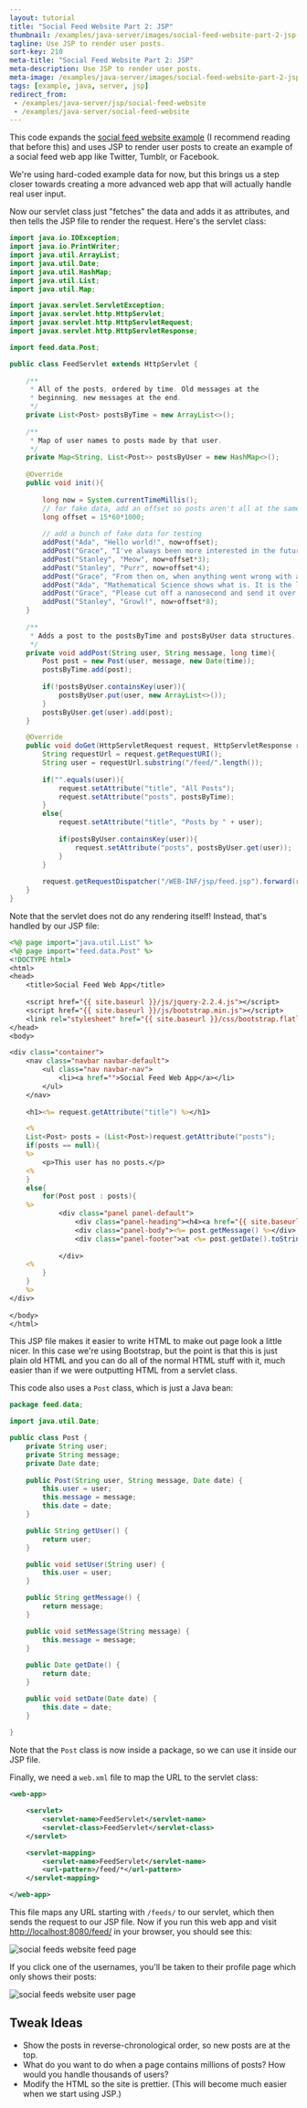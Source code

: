 ```yaml
---
layout: tutorial
title: "Social Feed Website Part 2: JSP"
thumbnail: /examples/java-server/images/social-feed-website-part-2-jsp-3.png
tagline: Use JSP to render user posts.
sort-key: 210
meta-title: "Social Feed Website Part 2: JSP"
meta-description: Use JSP to render user posts.
meta-image: /examples/java-server/images/social-feed-website-part-2-jsp-4.png
tags: [example, java, server, jsp]
redirect_from:
 - /examples/java-server/jsp/social-feed-website
 - /examples/java-server/social-feed-website
---
```


This code expands the [social feed website example](/examples/java-server/servlets/social-feed-website) (I recommend reading that before this) and uses JSP to render user posts to create an example of a social feed web app like Twitter, Tumblr, or Facebook.

We're using hard-coded example data for now, but this brings us a step closer towards creating a more advanced web app that will actually handle real user input.

Now our servlet class just "fetches" the data and adds it as attributes, and then tells the JSP file to render the request. Here's the servlet class:

```java
import java.io.IOException;
import java.io.PrintWriter;
import java.util.ArrayList;
import java.util.Date;
import java.util.HashMap;
import java.util.List;
import java.util.Map;

import javax.servlet.ServletException;
import javax.servlet.http.HttpServlet;
import javax.servlet.http.HttpServletRequest;
import javax.servlet.http.HttpServletResponse;

import feed.data.Post;

public class FeedServlet extends HttpServlet {
	
	/**
	 * All of the posts, ordered by time. Old messages at the
	 * beginning, new messages at the end.
	 */
	private List<Post> postsByTime = new ArrayList<>();
	
	/**
	 * Map of user names to posts made by that user.
	 */
	private Map<String, List<Post>> postsByUser = new HashMap<>();
	
	@Override
	public void init(){
		
		long now = System.currentTimeMillis();
		// for fake data, add an offset so posts aren't all at the same time
		long offset = 15*60*1000;
		
		// add a bunch of fake data for testing
		addPost("Ada", "Hello world!", now+offset);
		addPost("Grace", "I've always been more interested in the future than in the past.", now+offset*2);
		addPost("Stanley", "Meow", now+offset*3);
		addPost("Stanley", "Purr", now+offset*4);
		addPost("Grace", "From then on, when anything went wrong with a computer, we said it had bugs in it.", now+offset*5);
		addPost("Ada", "Mathematical Science shows what is. It is the language of the unseen relations between things.", now+offset*6);
		addPost("Grace", "Please cut off a nanosecond and send it over to me.", now+offset*7);
		addPost("Stanley", "Growl!", now+offset*8);
	}
	
	/**
	 * Adds a post to the postsByTime and postsByUser data structures.
	 */
	private void addPost(String user, String message, long time){
		Post post = new Post(user, message, new Date(time));
		postsByTime.add(post);
		
		if(!postsByUser.containsKey(user)){
			postsByUser.put(user, new ArrayList<>());
		}
		postsByUser.get(user).add(post);
	}

	@Override
	public void doGet(HttpServletRequest request, HttpServletResponse response) throws IOException, ServletException {
		String requestUrl = request.getRequestURI();
		String user = requestUrl.substring("/feed/".length());
		
		if("".equals(user)){
			request.setAttribute("title", "All Posts");
			request.setAttribute("posts", postsByTime);
		}
		else{
			request.setAttribute("title", "Posts by " + user);
			
			if(postsByUser.containsKey(user)){
				request.setAttribute("posts", postsByUser.get(user));
			}
		}
		
		request.getRequestDispatcher("/WEB-INF/jsp/feed.jsp").forward(request,response);
	}
}
```

Note that the servlet does not do any rendering itself! Instead, that's handled by our JSP file:

```jsp
<%@ page import="java.util.List" %>
<%@ page import="feed.data.Post" %>
<!DOCTYPE html>
<html>
<head>
	<title>Social Feed Web App</title>
	
	<script href="{{ site.baseurl }}/js/jquery-2.2.4.js"></script>
	<script href="{{ site.baseurl }}/js/bootstrap.min.js"></script>
	<link rel="stylesheet" href="{{ site.baseurl }}/css/bootstrap.flatly.css">
</head>
<body>

<div class="container">
	<nav class="navbar navbar-default">
		<ul class="nav navbar-nav">
			<li><a href="">Social Feed Web App</a></li>
		</ul>
	</nav>
	
	<h1><%= request.getAttribute("title") %></h1>

	<% 
	List<Post> posts = (List<Post>)request.getAttribute("posts");
	if(posts == null){
	%>
		<p>This user has no posts.</p>
	<%
	}
	else{
		for(Post post : posts){ 
	%>
			<div class="panel panel-default">
				<div class="panel-heading"><h4><a href="{{ site.baseurl }}/feed/<%= post.getUser() %>"><%= post.getUser() %></a></h4></div>
				<div class="panel-body"><%= post.getMessage() %></div>
				<div class="panel-footer">at <%= post.getDate().toString() %></div>
			
			</div>
	<%
		} 
	}
	%>
</div>
		
</body>
</html>
```

This JSP file makes it easier to write HTML to make out page look a little nicer. In this case we're using Bootstrap, but the point is that this is just plain old HTML and you can do all of the normal HTML stuff with it, much easier than if we were outputting HTML from a servlet class.

This code also uses a `Post` class, which is just a Java bean:

```java
package feed.data;

import java.util.Date;

public class Post {
	private String user;
	private String message;
	private Date date;
	
	public Post(String user, String message, Date date) {
		this.user = user;
		this.message = message;
		this.date = date;
	}

	public String getUser() {
		return user;
	}

	public void setUser(String user) {
		this.user = user;
	}

	public String getMessage() {
		return message;
	}

	public void setMessage(String message) {
		this.message = message;
	}
	
	public Date getDate() {
		return date;
	}

	public void setDate(Date date) {
		this.date = date;
	}
	
}
```

Note that the `Post` class is now inside a package, so we can use it inside our JSP file.

Finally, we need a `web.xml` file to map the URL to the servlet class:

```xml
<web-app>

	<servlet>
		<servlet-name>FeedServlet</servlet-name>
		<servlet-class>FeedServlet</servlet-class>
	</servlet>

	<servlet-mapping>
		<servlet-name>FeedServlet</servlet-name>
		<url-pattern>/feed/*</url-pattern>
	</servlet-mapping>

</web-app>
```

This file maps any URL starting with `/feeds/` to our servlet, which then sends the request to our JSP file. Now if you run this web app and visit [http://localhost:8080/feed/](http://localhost:8080/feed/) in your browser, you should see this:

![social feeds website feed page](/examples/java-server/images/social-feed-website-part-2-jsp-1.png)

If you click one of the usernames, you'll be taken to their profile page which only shows their posts:

![social feeds website user page](/examples/java-server/images/social-feed-website-part-2-jsp-2.png)

## Tweak Ideas

- Show the posts in reverse-chronological order, so new posts are at the top.
- What do you want to do when a page contains millions of posts? How would you handle thousands of users?
- Modify the HTML so the site is prettier. (This will become much easier when we start using JSP.)
